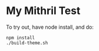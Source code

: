 My Mithril Test
===============

To try out, have node install, and do:

    npm install
    ./build-theme.sh
